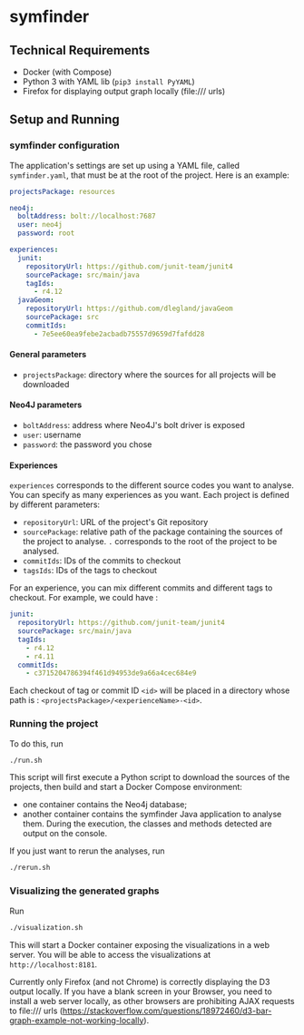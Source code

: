 # symfinder

## Technical Requirements

- Docker (with Compose)
- Python 3 with YAML lib (`pip3 install PyYAML`)
- Firefox for displaying output graph locally (file:/// urls)

## Setup and Running

### symfinder configuration

The application's settings are set up using a YAML file, called `symfinder.yaml`, that must be at the root of the project.
Here is an example:

```yaml
projectsPackage: resources

neo4j:
  boltAddress: bolt://localhost:7687
  user: neo4j
  password: root

experiences:
  junit:
    repositoryUrl: https://github.com/junit-team/junit4
    sourcePackage: src/main/java
    tagIds:
      - r4.12
  javaGeom:
    repositoryUrl: https://github.com/dlegland/javaGeom
    sourcePackage: src
    commitIds:
      - 7e5ee60ea9febe2acbadb75557d9659d7fafdd28
```

#### General parameters

- `projectsPackage`: directory where the sources for all projects will be downloaded

#### Neo4J parameters

- `boltAddress`: address where Neo4J's bolt driver is exposed
- `user`: username
- `password`: the password you chose

#### Experiences

`experiences` corresponds to the different source codes you want to analyse.
You can specify as many experiences as you want.
Each project is defined by different parameters:
- `repositoryUrl`: URL of the project's Git repository
- `sourcePackage`: relative path of the package containing the sources of the project to analyse. `.` corresponds to the root of the project to be analysed.
- `commitIds`: IDs of the commits to checkout
- `tagsIds`: IDs of the tags to checkout

For an experience, you can mix different commits and different tags to checkout. For example, we could have :

```yaml
junit:
  repositoryUrl: https://github.com/junit-team/junit4
  sourcePackage: src/main/java
  tagIds:
    - r4.12
    - r4.11
  commitIds:
    - c3715204786394f461d94953de9a66a4cec684e9
```

Each checkout of tag or commit ID `<id>` will be placed in a directory whose path is : `<projectsPackage>/<experienceName>-<id>`.

### Running the project

To do this, run

```bash
./run.sh
```

This script will first execute a Python script to download the sources of the projects, then build and start a Docker Compose environment:
 - one container contains the Neo4j database;
 - another container contains the symfinder Java application to analyse them.
During the execution, the classes and methods detected are output on the console.

If you just want to rerun the analyses, run

```bash
./rerun.sh
```

### Visualizing the generated graphs

Run

```bash
./visualization.sh
```

This will start a Docker container exposing the visualizations in a web server.
You will be able to access the visualizations at `http://localhost:8181`.

Currently only Firefox (and not Chrome) is correctly displaying the D3 output locally. If you have a blank screen in your Browser, you need to install a web server locally, as other browsers are prohibiting AJAX requests to file:/// urls (https://stackoverflow.com/questions/18972460/d3-bar-graph-example-not-working-locally).
